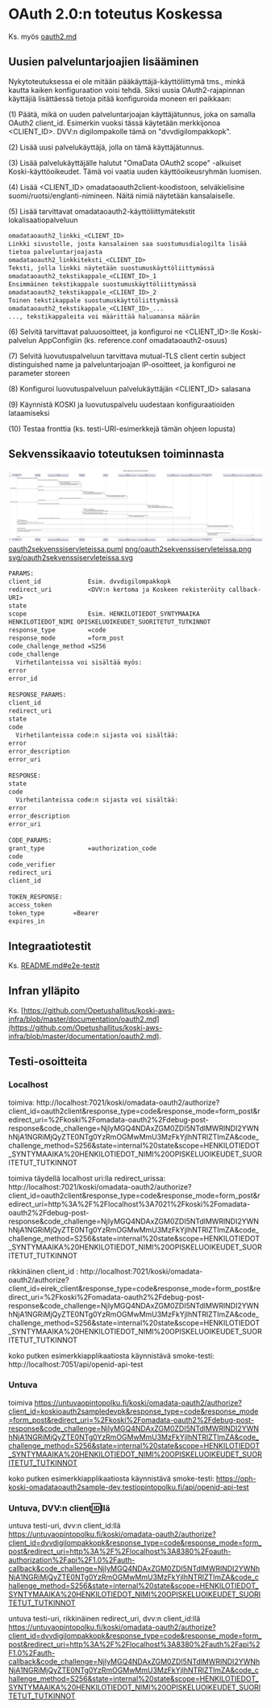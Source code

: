 # OAuth 2.0:n toteutus Koskessa

Ks. myös [oauth2.md](oauth2.md)

## Uusien palveluntarjoajien lisääminen

Nykytoteutuksessa ei ole mitään pääkäyttäjä-käyttöliittymä tms., minkä kautta kaiken konfiguraation voisi tehdä.
Siksi uusia OAuth2-rajapinnan käyttäjiä lisättäessä tietoja pitää konfiguroida moneen eri paikkaan:

(1) Päätä, mikä on uuden palveluntarjoajan käyttäjätunnus, joka on samalla OAuth2 client_id. Esimerkin vuoksi tässä käytetään merkkijonoa <CLIENT_ID>. DVV:n digilompakolle tämä on "dvvdigilompakkopk".

(2) Lisää uusi palvelukäyttäjä, jolla on tämä käyttäjätunnus.

(3) Lisää palvelukäyttäjälle halutut "OmaData OAuth2 scope" -alkuiset Koski-käyttöoikeudet. Tämä voi vaatia uuden käyttöoikeusryhmän luomisen.

(4) Lisää <CLIENT_ID> omadataoauth2client-koodistoon, selväkielisine suomi/ruotsi/englanti-nimineen. Näitä nimiä näytetään kansalaiselle.

(5) Lisää tarvittavat omadataoauth2-käyttöliittymätekstit lokalisaatiopalveluun

    omadataoauth2_linkki_<CLIENT_ID>                                    Linkki sivustolle, josta kansalainen saa suostumusdialogilta lisää tietoa palveluntarjoajasta
    omadataoauth2_linkkiteksti_<CLIENT_ID>                              Teksti, jolla linkki näytetään suostumuskäyttöliittymässä
    omadataoauth2_tekstikappale_<CLIENT_ID>_1                           Ensimmäinen tekstikappale suostumuskäyttöliittymässä
    omadataoauth2_tekstikappale_<CLIENT_ID>_2                           Toinen tekstikappale suostumuskäyttöliittymässä
    omadataoauth2_tekstikappale_<CLIENT_ID>_...                         ..., tekstikappaleita voi määrittää haluamansa määrän


(6) Selvitä tarvittavat paluuosoitteet, ja konfiguroi ne <CLIENT_ID>:lle Koski-palvelun AppConfigiin (ks. reference.conf omadataoauth2-osuus)

(7) Selvitä luovutuspalveluun tarvittava mutual-TLS client certin subject distinguished name ja palveluntarjoajan IP-osoitteet, ja konfiguroi ne parameter storeen

(8) Konfiguroi luovutuspalveluun palvelukäyttäjän <CLIENT_ID> salasana

(9) Käynnistä KOSKI ja luovutuspalvelu uudestaan konfiguraatioiden lataamiseksi

(10) Testaa fronttia (ks. testi-URI-esimerkkejä tämän ohjeen lopusta)

## Sekvenssikaavio toteutuksen toiminnasta

![OAuth 2.0 servletit Koskessa](kuvat/png/oauth2sekvenssiservleteissa.png)
[oauth2sekvenssiservleteissa.puml](kuvat/oauth2sekvenssiservleteissa.puml)
[png/oauth2sekvenssiservleteissa.png](kuvat/png/oauth2sekvenssiservleteissa.png)
[svg/oauth2sekvenssiservleteissa.svg](kuvat/svg/oauth2sekvenssiservleteissa.svg)

    PARAMS:
    client_id             Esim. dvvdigilompakkopk
    redirect_uri          <DVV:n kertoma ja Koskeen rekisteröity callback-URI>
    state
    scope                 Esim. HENKILOTIEDOT_SYNTYMAAIKA HENKILOTIEDOT_NIMI OPISKELUOIKEUDET_SUORITETUT_TUTKINNOT
    response_type         =code
    response_mode         =form_post
    code_challenge_method =S256
    code_challenge
      Virhetilanteissa voi sisältää myös:
    error
    error_id

    RESPONSE_PARAMS:
    client_id
    redirect_uri
    state
    code
      Virhetilanteissa code:n sijasta voi sisältää:
    error
    error_description
    error_uri

    RESPONSE:
    state
    code
      Virhetilanteissa code:n sijasta voi sisältää:
    error
    error_description
    error_uri

    CODE_PARAMS:
    grant_type            =authorization_code
    code
    code_verifier
    redirect_uri
    client_id

    TOKEN_RESPONSE:
    access_token
    token_type        =Bearer
    expires_in

## Integraatiotestit

Ks. [README.md#e2e-testit](../omadata-oauth2-sample/README.md#e2e-testit)

## Infran ylläpito

Ks. [https://github.com/Opetushallitus/koski-aws-infra/blob/master/documentation/oauth2.md](https://github.com/Opetushallitus/koski-aws-infra/blob/master/documentation/oauth2.md).

## Testi-osoitteita

### Localhost

toimiva: http://localhost:7021/koski/omadata-oauth2/authorize?client_id=oauth2client&response_type=code&response_mode=form_post&redirect_uri=%2Fkoski%2Fomadata-oauth2%2Fdebug-post-response&code_challenge=NjIyMGQ4NDAxZGM0ZDI5NTdlMWRlNDI2YWNhNjA1NGRiMjQyZTE0NTg0YzRmOGMwMmU3MzFkYjlhNTRlZTlmZA&code_challenge_method=S256&state=internal%20state&scope=HENKILOTIEDOT_SYNTYMAAIKA%20HENKILOTIEDOT_NIMI%20OPISKELUOIKEUDET_SUORITETUT_TUTKINNOT

toimiva täydellä localhost uri:lla redirect_urissa: http://localhost:7021/koski/omadata-oauth2/authorize?client_id=oauth2client&response_type=code&response_mode=form_post&redirect_uri=http%3A%2F%2Flocalhost%3A7021%2Fkoski%2Fomadata-oauth2%2Fdebug-post-response&code_challenge=NjIyMGQ4NDAxZGM0ZDI5NTdlMWRlNDI2YWNhNjA1NGRiMjQyZTE0NTg0YzRmOGMwMmU3MzFkYjlhNTRlZTlmZA&code_challenge_method=S256&state=internal%20state&scope=HENKILOTIEDOT_SYNTYMAAIKA%20HENKILOTIEDOT_NIMI%20OPISKELUOIKEUDET_SUORITETUT_TUTKINNOT

rikkinäinen client_id : http://localhost:7021/koski/omadata-oauth2/authorize?client_id=eirek_client&response_type=code&response_mode=form_post&redirect_uri=%2Fkoski%2Fomadata-oauth2%2Fdebug-post-response&code_challenge=NjIyMGQ4NDAxZGM0ZDI5NTdlMWRlNDI2YWNhNjA1NGRiMjQyZTE0NTg0YzRmOGMwMmU3MzFkYjlhNTRlZTlmZA&code_challenge_method=S256&state=internal%20state&scope=HENKILOTIEDOT_SYNTYMAAIKA%20HENKILOTIEDOT_NIMI%20OPISKELUOIKEUDET_SUORITETUT_TUTKINNOT

koko putken esimerkkiapplikaatiosta käynnistävä smoke-testi: http://localhost:7051/api/openid-api-test

### Untuva

toimiva https://untuvaopintopolku.fi/koski/omadata-oauth2/authorize?client_id=koskioauth2sampledevpk&response_type=code&response_mode=form_post&redirect_uri=%2Fkoski%2Fomadata-oauth2%2Fdebug-post-response&code_challenge=NjIyMGQ4NDAxZGM0ZDI5NTdlMWRlNDI2YWNhNjA1NGRiMjQyZTE0NTg0YzRmOGMwMmU3MzFkYjlhNTRlZTlmZA&code_challenge_method=S256&state=internal%20state&scope=HENKILOTIEDOT_SYNTYMAAIKA%20HENKILOTIEDOT_NIMI%20OPISKELUOIKEUDET_SUORITETUT_TUTKINNOT

koko putken esimerkkiapplikaatiosta käynnistävä smoke-testi: https://oph-koski-omadataoauth2sample-dev.testiopintopolku.fi/api/openid-api-test

### Untuva, DVV:n client:id:llä

untuva testi-uri, dvv:n client_id:llä https://untuvaopintopolku.fi/koski/omadata-oauth2/authorize?client_id=dvvdigilompakkopk&response_type=code&response_mode=form_post&redirect_uri=http%3A%2F%2Flocalhost%3A8380%2Foauth-authorization%2Fapi%2F1.0%2Fauth-callback&code_challenge=NjIyMGQ4NDAxZGM0ZDI5NTdlMWRlNDI2YWNhNjA1NGRiMjQyZTE0NTg0YzRmOGMwMmU3MzFkYjlhNTRlZTlmZA&code_challenge_method=S256&state=internal%20state&scope=HENKILOTIEDOT_SYNTYMAAIKA%20HENKILOTIEDOT_NIMI%20OPISKELUOIKEUDET_SUORITETUT_TUTKINNOT

untuva testi-uri, rikkinäinen redirect_uri, dvv:n client_id:llä https://untuvaopintopolku.fi/koski/omadata-oauth2/authorize?client_id=dvvdigilompakkopk&response_type=code&response_mode=form_post&redirect_uri=http%3A%2F%2Flocalhost%3A8380%2Fauth%2Fapi%2F1.0%2Fauth-callback&code_challenge=NjIyMGQ4NDAxZGM0ZDI5NTdlMWRlNDI2YWNhNjA1NGRiMjQyZTE0NTg0YzRmOGMwMmU3MzFkYjlhNTRlZTlmZA&code_challenge_method=S256&state=internal%20state&scope=HENKILOTIEDOT_SYNTYMAAIKA%20HENKILOTIEDOT_NIMI%20OPISKELUOIKEUDET_SUORITETUT_TUTKINNOT
